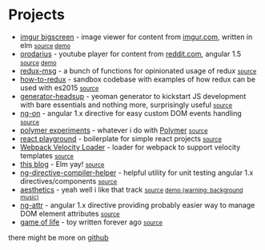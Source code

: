 # Projects



* <a href="https://github.com/argshook/imgur-bigscreen" target="_blank">imgur bigscreen</a> - image viewer for content from [imgur.com](https://imgur.com), written in elm <small><a href="https://github.com/argshook/imgur-bigscreen" target="_blank">source</a> <a href="https://arijus.net/imgur-bigscreen" target="_blank">demo</a></small>
* <a href="https://github.com/argshook/orodarius" target="_blank">orodarius</a> - youtube player for content from [reddit.com](https://reddit.com), angular 1.5 <small><a href="https://github.com/argshook/orodarius" target="_blank">source</a> <a href="https://arijus.net/orodarius" target="_blank">demo</a></small>
* <a href="https://github.com/argshook/redux-msg" target="_blank">redux-msg</a> - a bunch of functions for opinionated usage of redux <small><a href="https://github.com/argshook/redux-msg" target="_blank">source</a></small>
* <a href="https://github.com/argshook/how-to-redux" target="_blank">how-to-redux</a> - sandbox codebase with examples of how redux can be used with es2015 <small><a href="https://github.com/argshook/how-to-redux" target="_blank">source</a></small>
* <a href="https://github.com/argshook/generator-headsup" target="_blank">generator-headsup</a> - yeoman generator to kickstart JS development with bare essentials and nothing more, surprisingly useful <small><a href="https://github.com/argshook/generator-headsup" target="_blank">source</a></small>
* <a href="https://github.com/argshook/ng-on" target="_blank">ng-on</a> - angular 1.x directive for easy custom DOM events handling <small><a href="https://github.com/argshook/ng-on" target="_blank">source</a></small>
* <a href="https://github.com/argshook/polymer-experiments" target="_blank">polymer experiments</a> - whatever i do with [Polymer](https://www.polymer-project.org/) <small><a href="https://github.com/argshook/polymer-experiments" target="_blank">source</a></small>
* <a href="https://github.com/argshook/react-playground" target="_blank">react playground</a> - boilerplate for simple react projects <small><a href="https://github.com/argshook/react-playground" target="_blank">source</a></small>
* <a href="https://github.com/argshook/velocity-injectable-loader" target="_blank">Webpack Velocity Loader</a> - loader for webpack to support velocity templates <small><a href="https://github.com/argshook/velocity-injectable-loader" target="_blank">source</a></small>
* <a href="https://github.com/argshook/argshook.github.io" target="_blank">this blog</a> - Elm yay! <small><a href="https://github.com/argshook/argshook.github.io" target="_blank">source</a></small>
* <a href="https://github.com/argshook/ng-directive-compiler-helper" target="_blank">ng-directive-compiler-helper</a> - helpful utility for unit testing angular 1.x directives/components <small><a href="https://github.com/argshook/ng-directive-compiler-helper" target="_blank">source</a></small>
* <a href="https://github.com/argshook/aesthetics" target="_blank">aesthetics</a> - yeah well i like that track <small><a href="https://github.com/argshook/aesthetics" target="_blank">source</a> <a href="https://arijus.net/aesthetics" target="_blank">demo (warning: background music)</a></small>
* <a href="https://github.com/argshook/ng-attr" target="_blank">ng-attr</a> - angular 1.x directive providing probably easier way to manage DOM element attributes <small><a href="https://github.com/argshook/ng-attr" target="_blank">source</a></small>
* <a href="https://arijus.net/gameOfLife/" target="_blank">game of life</a> - toy written forever ago <small><a href="https://arijus.net/gameOfLife/" target="_blank">source</a></small>

there might be more on [github](https://github.com/argshook?tab=repositories)

